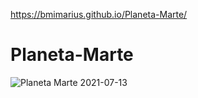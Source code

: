 https://bmimarius.github.io/Planeta-Marte/
# Planeta-Marte
![Planeta Marte 2021-07-13](https://user-images.githubusercontent.com/54853098/125358079-249cd680-e371-11eb-96c0-8af7ce59421a.jpg)

